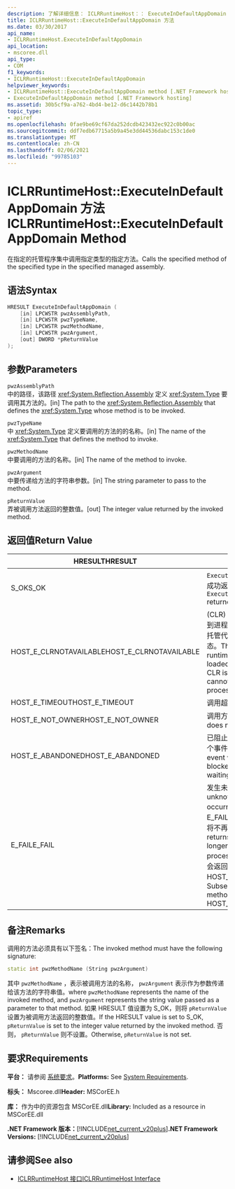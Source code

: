 ```yaml
---
description: 了解详细信息： ICLRRuntimeHost：： ExecuteInDefaultAppDomain 方法
title: ICLRRuntimeHost::ExecuteInDefaultAppDomain 方法
ms.date: 03/30/2017
api_name:
- ICLRRuntimeHost.ExecuteInDefaultAppDomain
api_location:
- mscoree.dll
api_type:
- COM
f1_keywords:
- ICLRRuntimeHost::ExecuteInDefaultAppDomain
helpviewer_keywords:
- ICLRRuntimeHost::ExecuteInDefaultAppDomain method [.NET Framework hosting]
- ExecuteInDefaultAppDomain method [.NET Framework hosting]
ms.assetid: 30b5cf9a-a762-4bd4-be12-d6c1442b78b1
topic_type:
- apiref
ms.openlocfilehash: 0fae9be69cf67da252dcdb423432ec922c0b00ac
ms.sourcegitcommit: ddf7edb67715a5b9a45e3dd44536dabc153c1de0
ms.translationtype: MT
ms.contentlocale: zh-CN
ms.lasthandoff: 02/06/2021
ms.locfileid: "99785103"
---
```

# <a name="iclrruntimehostexecuteindefaultappdomain-method"></a><span data-ttu-id="761a9-103">ICLRRuntimeHost::ExecuteInDefaultAppDomain 方法</span><span class="sxs-lookup"><span data-stu-id="761a9-103">ICLRRuntimeHost::ExecuteInDefaultAppDomain Method</span></span>

<span data-ttu-id="761a9-104">在指定的托管程序集中调用指定类型的指定方法。</span><span class="sxs-lookup"><span data-stu-id="761a9-104">Calls the specified method of the specified type in the specified managed assembly.</span></span>  
  
## <a name="syntax"></a><span data-ttu-id="761a9-105">语法</span><span class="sxs-lookup"><span data-stu-id="761a9-105">Syntax</span></span>  
  
```cpp  
HRESULT ExecuteInDefaultAppDomain (  
    [in] LPCWSTR pwzAssemblyPath,  
    [in] LPCWSTR pwzTypeName,
    [in] LPCWSTR pwzMethodName,  
    [in] LPCWSTR pwzArgument,  
    [out] DWORD *pReturnValue  
);  
```  
  
## <a name="parameters"></a><span data-ttu-id="761a9-106">参数</span><span class="sxs-lookup"><span data-stu-id="761a9-106">Parameters</span></span>  

 `pwzAssemblyPath`  
 <span data-ttu-id="761a9-107">中的路径，该路径 <xref:System.Reflection.Assembly> 定义 <xref:System.Type> 要调用其方法的。</span><span class="sxs-lookup"><span data-stu-id="761a9-107">[in] The path to the <xref:System.Reflection.Assembly> that defines the <xref:System.Type> whose method is to be invoked.</span></span>  
  
 `pwzTypeName`  
 <span data-ttu-id="761a9-108">中 <xref:System.Type> 定义要调用的方法的的名称。</span><span class="sxs-lookup"><span data-stu-id="761a9-108">[in] The name of the <xref:System.Type> that defines the method to invoke.</span></span>  
  
 `pwzMethodName`  
 <span data-ttu-id="761a9-109">中要调用的方法的名称。</span><span class="sxs-lookup"><span data-stu-id="761a9-109">[in] The name of the method to invoke.</span></span>  
  
 `pwzArgument`  
 <span data-ttu-id="761a9-110">中要传递给方法的字符串参数。</span><span class="sxs-lookup"><span data-stu-id="761a9-110">[in] The string parameter to pass to the method.</span></span>  
  
 `pReturnValue`  
 <span data-ttu-id="761a9-111">弄被调用方法返回的整数值。</span><span class="sxs-lookup"><span data-stu-id="761a9-111">[out] The integer value returned by the invoked method.</span></span>  
  
## <a name="return-value"></a><span data-ttu-id="761a9-112">返回值</span><span class="sxs-lookup"><span data-stu-id="761a9-112">Return Value</span></span>  
  
|<span data-ttu-id="761a9-113">HRESULT</span><span class="sxs-lookup"><span data-stu-id="761a9-113">HRESULT</span></span>|<span data-ttu-id="761a9-114">说明</span><span class="sxs-lookup"><span data-stu-id="761a9-114">Description</span></span>|  
|-------------|-----------------|  
|<span data-ttu-id="761a9-115">S_OK</span><span class="sxs-lookup"><span data-stu-id="761a9-115">S_OK</span></span>|<span data-ttu-id="761a9-116">`ExecuteInDefaultAppDomain` 已成功返回。</span><span class="sxs-lookup"><span data-stu-id="761a9-116">`ExecuteInDefaultAppDomain` returned successfully.</span></span>|  
|<span data-ttu-id="761a9-117">HOST_E_CLRNOTAVAILABLE</span><span class="sxs-lookup"><span data-stu-id="761a9-117">HOST_E_CLRNOTAVAILABLE</span></span>|<span data-ttu-id="761a9-118"> (CLR) 的公共语言运行时未加载到进程中，或 CLR 处于无法运行托管代码或成功处理调用的状态。</span><span class="sxs-lookup"><span data-stu-id="761a9-118">The common language runtime (CLR) has not been loaded into a process, or the CLR is in a state in which it cannot run managed code or process the call successfully.</span></span>|  
|<span data-ttu-id="761a9-119">HOST_E_TIMEOUT</span><span class="sxs-lookup"><span data-stu-id="761a9-119">HOST_E_TIMEOUT</span></span>|<span data-ttu-id="761a9-120">调用超时。</span><span class="sxs-lookup"><span data-stu-id="761a9-120">The call timed out.</span></span>|  
|<span data-ttu-id="761a9-121">HOST_E_NOT_OWNER</span><span class="sxs-lookup"><span data-stu-id="761a9-121">HOST_E_NOT_OWNER</span></span>|<span data-ttu-id="761a9-122">调用方不拥有该锁。</span><span class="sxs-lookup"><span data-stu-id="761a9-122">The caller does not own the lock.</span></span>|  
|<span data-ttu-id="761a9-123">HOST_E_ABANDONED</span><span class="sxs-lookup"><span data-stu-id="761a9-123">HOST_E_ABANDONED</span></span>|<span data-ttu-id="761a9-124">已阻止的线程或纤程正在等待某个事件时，该事件被取消。</span><span class="sxs-lookup"><span data-stu-id="761a9-124">An event was canceled while a blocked thread or fiber was waiting on it.</span></span>|  
|<span data-ttu-id="761a9-125">E_FAIL</span><span class="sxs-lookup"><span data-stu-id="761a9-125">E_FAIL</span></span>|<span data-ttu-id="761a9-126">发生未知的灾难性故障。</span><span class="sxs-lookup"><span data-stu-id="761a9-126">An unknown catastrophic failure occurred.</span></span> <span data-ttu-id="761a9-127">如果某个方法返回 E_FAIL，则该 CRL 在该进程内将不再可用。</span><span class="sxs-lookup"><span data-stu-id="761a9-127">If a method returns E_FAIL, the CRL is no longer usable within the process.</span></span> <span data-ttu-id="761a9-128">对宿主方法的后续调用会返回 HOST_E_CLRNOTAVAILABLE。</span><span class="sxs-lookup"><span data-stu-id="761a9-128">Subsequent calls to hosting methods return HOST_E_CLRNOTAVAILABLE.</span></span>|  
  
## <a name="remarks"></a><span data-ttu-id="761a9-129">备注</span><span class="sxs-lookup"><span data-stu-id="761a9-129">Remarks</span></span>  

 <span data-ttu-id="761a9-130">调用的方法必须具有以下签名：</span><span class="sxs-lookup"><span data-stu-id="761a9-130">The invoked method must have the following signature:</span></span>  
  
```cpp  
static int pwzMethodName (String pwzArgument)  
```  
  
 <span data-ttu-id="761a9-131">其中 `pwzMethodName` ，表示被调用方法的名称， `pwzArgument` 表示作为参数传递给该方法的字符串值。</span><span class="sxs-lookup"><span data-stu-id="761a9-131">where `pwzMethodName` represents the name of the invoked method, and `pwzArgument` represents the string value passed as a parameter to that method.</span></span> <span data-ttu-id="761a9-132">如果 HRESULT 值设置为 S_OK，则将 `pReturnValue` 设置为被调用方法返回的整数值。</span><span class="sxs-lookup"><span data-stu-id="761a9-132">If the HRESULT value is set to S_OK, `pReturnValue` is set to the integer value returned by the invoked method.</span></span> <span data-ttu-id="761a9-133">否则， `pReturnValue` 则不设置。</span><span class="sxs-lookup"><span data-stu-id="761a9-133">Otherwise, `pReturnValue` is not set.</span></span>  
  
## <a name="requirements"></a><span data-ttu-id="761a9-134">要求</span><span class="sxs-lookup"><span data-stu-id="761a9-134">Requirements</span></span>  

 <span data-ttu-id="761a9-135">**平台：** 请参阅 [系统要求](../../get-started/system-requirements.md)。</span><span class="sxs-lookup"><span data-stu-id="761a9-135">**Platforms:** See [System Requirements](../../get-started/system-requirements.md).</span></span>  
  
 <span data-ttu-id="761a9-136">**标头：** Mscoree.dll</span><span class="sxs-lookup"><span data-stu-id="761a9-136">**Header:** MSCorEE.h</span></span>  
  
 <span data-ttu-id="761a9-137">**库：** 作为中的资源包含 MSCorEE.dll</span><span class="sxs-lookup"><span data-stu-id="761a9-137">**Library:** Included as a resource in MSCorEE.dll</span></span>  
  
 <span data-ttu-id="761a9-138">**.NET Framework 版本：**[!INCLUDE[net_current_v20plus](../../../../includes/net-current-v20plus-md.md)]</span><span class="sxs-lookup"><span data-stu-id="761a9-138">**.NET Framework Versions:** [!INCLUDE[net_current_v20plus](../../../../includes/net-current-v20plus-md.md)]</span></span>  
  
## <a name="see-also"></a><span data-ttu-id="761a9-139">请参阅</span><span class="sxs-lookup"><span data-stu-id="761a9-139">See also</span></span>

- [<span data-ttu-id="761a9-140">ICLRRuntimeHost 接口</span><span class="sxs-lookup"><span data-stu-id="761a9-140">ICLRRuntimeHost Interface</span></span>](iclrruntimehost-interface.md)

